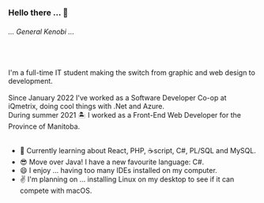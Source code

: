### Hello there ... 👋
###### ... General Kenobi ... 
<br />
<br />
I'm a full-time IT student making the switch from graphic and web design to development.
<br />
<br />
Since January 2022 I've worked as a Software Developer Co-op at iQmetrix, doing cool things with .Net and Azure.
<br />
During summer 2021 🏝️ I worked as a Front-End Web Developer for the Province of Manitoba.
<br />
<br />

- 🔭 Currently learning about React, PHP, :coffee:script, C#, PL/SQL and MySQL.
- 😎 Move over Java! I have a new favourite language: C#.
- 😄 I enjoy ... having too many IDEs installed on my computer.
- :v: I'm planning on ... installing Linux on my desktop to see if it can compete with macOS.
